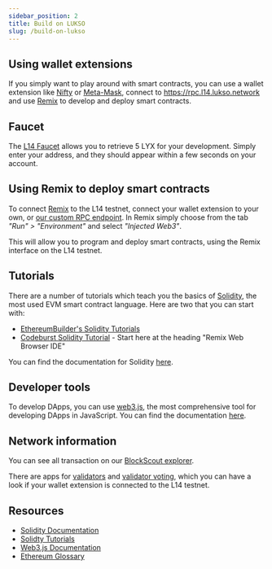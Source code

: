 ```yaml
---
sidebar_position: 2
title: Build on LUKSO
slug: /build-on-lukso
---
```


## Using wallet extensions

If you simply want to play around with smart contracts, you can use a wallet extension like [Nifty](https://chrome.google.com/webstore/detail/nifty-wallet/jbdaocneiiinmjbjlgalhcelgbejmnid) or [Meta-Mask](https://chrome.google.com/webstore/detail/metamask/nkbihfbeogaeaoehlefnkodbefgpgknn), connect to https://rpc.l14.lukso.network and use [Remix](http://remix.ethereum.org/) to develop and deploy smart contracts.

## Faucet

The [L14 Faucet](http://faucet.l14.lukso.network) allows you to retrieve 5 LYX for your development. Simply enter your address, and they should appear within a few seconds on your account.

## Using Remix to deploy smart contracts

To connect [Remix](http://remix.ethereum.org/) to the L14 testnet, connect your wallet extension to your own, or [our custom RPC endpoint](https://rpc.l14.lukso.network). In Remix simply choose from the tab *"Run" > "Environment"* and select *"Injected Web3"*.

This will allow you to program and deploy smart contracts, using the Remix interface on the L14 testnet.

## Tutorials

There are a number of tutorials which teach you the basics of [Solidity](http://solidity.readthedocs.io/en/latest/), the most used EVM smart contract language.
Here are two that you can start with:

- [EthereumBuilder's Solidity Tutorials](https://ethereumbuilders.gitbooks.io/guide/content/en/solidity_tutorials.html)
- [Codeburst Solidity Tutorial](https://codeburst.io/build-your-first-ethereum-smart-contract-with-solidity-tutorial-94171d6b1c4b) - Start here at the heading "Remix Web Browser IDE"

You can find the documentation for Solidity [here](http://solidity.readthedocs.io/en/latest/).

## Developer tools

To develop DApps, you can use [web3.js](https://github.com/ethereum/web3.js/), the most comprehensive tool for developing DApps in JavaScript. You can find the documentation [here](https://web3js.readthedocs.io/en/1.0/).

## Network information

You can see all transaction on our [BlockScout explorer](http://explorer.l14.lukso.network/).

There are apps for [validators](http://validators.l14.lukso.network/) and [validator voting](http://voting.l14.lukso.network/), which you can have a look if your wallet extension is connected to the L14 testnet.

## Resources

- [Solidity Documentation](https://solidity.readthedocs.io/en/latest/)
- [Solidty Tutorials](https://ethereumbuilders.gitbooks.io/guide/content/en/solidity_tutorials.html)
- [Web3.js Documentation](https://web3js.readthedocs.io/en/1.0/)
- [Ethereum Glossary](https://github.com/ethereum/wiki/wiki/Glossary)